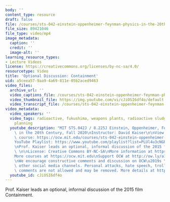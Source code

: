 ```yaml
---
body: ''
content_type: resource
draft: false
file: /courses/sts-042-einstein-oppenheimer-feynman-physics-in-the-20th-century-fall-2020/ocw_8225_sts042_optionaldiscussion2_2020nov02_360p_16_9.mp4
file_size: 89421046
file_type: video/mp4
image_metadata:
  caption: ''
  credit: ''
  image-alt: ''
learning_resource_types:
- Lecture Videos
license: https://creativecommons.org/licenses/by-nc-sa/4.0/
resourcetype: Video
title: 'Optional Discussion: Containment'
uid: a5ceea57-9aa9-4a69-811e-05b2aced9463
video_files:
  archive_url: ''
  video_captions_file: /courses/sts-042-einstein-oppenheimer-feynman-physics-in-the-20th-century-fall-2020/1oMAigtIIxAYcscfe3DzfL_r5_PQ6ADzI_transcript.webvtt
  video_thumbnail_file: https://img.youtube.com/vi/cJiOSI6df4o/default.jpg
  video_transcript_file: /courses/sts-042-einstein-oppenheimer-feynman-physics-in-the-20th-century-fall-2020/1oMAigtIIxAYcscfe3DzfL_r5_PQ6ADzI_transcript.pdf
video_metadata:
  video_speakers: ''
  video_tags: radioactive, fukushima, weapons plants, radioactive sludge, government,
    planning
  youtube_description: "MIT STS.042J / 8.225J Einstein, Oppenheimer, Feynman: Physics\
    \ in the 20th Century, Fall 2020\nInstructor: David Kaiser\n\nView the complete\
    \ course: https://ocw.mit.edu/courses/sts-042-einstein-oppenheimer-feynman-physics-in-the-20th-century-fall-2020\n\
    YouTube Playlist: https://www.youtube.com/playlist?list=PLUl4u3cNGP63bAfjGas3TuA4ZCPUtN6Xf\n\
    \nProf. Kaiser leads an optional, informal discussion of the 2015 film Containment.\
    \ \n\nLicense: Creative Commons BY-NC-SA\nMore information at https://ocw.mit.edu/terms\n\
    More courses at https://ocw.mit.edu\nSupport OCW at http://ow.ly/a1If50zVRlQ\n\
    \nWe encourage constructive comments and discussion on OCW\u2019s YouTube and\
    \ other social media channels. Personal attacks, hate speech, trolling, and inappropriate\
    \ comments are not allowed and may be removed. More details at https://ocw.mit.edu/comments."
  youtube_id: cJiOSI6df4o
---
```

Prof. Kaiser leads an optional, informal discussion of the 2015 film Containment.